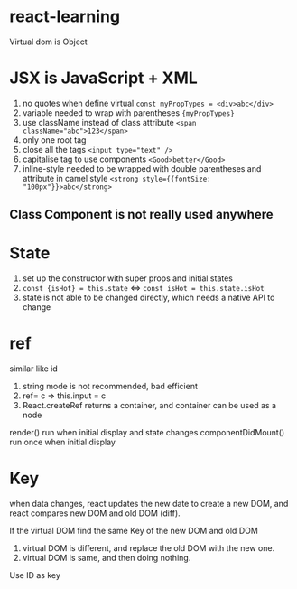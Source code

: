 # react-learning

Virtual dom is Object

<h1>JSX is JavaScript + XML</h1>

1. no quotes when define virtual `const myPropTypes = <div>abc</div>`
2. variable needed to wrap with parentheses `{myPropTypes}`
3. use className instead of class attribute `<span className="abc">123</span>`
4. only one root tag
5. close all the tags `<input type="text" />`
6. capitalise tag to use components `<Good>better</Good>`
7. inline-style needed to be wrapped with double parentheses and attribute in camel style `<strong style={{fontSize: "100px"}}>abc</strong>`

<h2>Class Component is not really used anywhere</h2>

<h1>State</h1>

1. set up the constructor with super props and initial states
2. `const {isHot} = this.state` <=> `const isHot = this.state.isHot`
3. state is not able to be changed directly, which needs a native API to change

<h1>ref</h1>

similar like id

1. string mode is not recommended, bad efficient
2. ref= c => this.input = c
3. React.createRef returns a container, and container can be used as a node

render() run when initial display and state changes
componentDidMount() run once when initial display

<h1>Key</h1>
when data changes, react updates the new date to create a new DOM, and react compares new DOM and old DOM (diff).

If the virtual DOM find the same Key of the new DOM and old DOM

1. virtual DOM is different, and replace the old DOM with the new one.
2. virtual DOM is same, and then doing nothing.

Use ID as key
